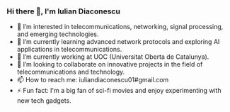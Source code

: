 ### Hi there 👋, I'm Iulian Diaconescu

- 👀 I’m interested in telecommunications, networking, signal processing, and emerging technologies.
- 🌱 I’m currently learning advanced network protocols and exploring AI applications in telecommunications.
- 💼 I’m currently working at UOC (Universitat Oberta de Catalunya).
- 💞️ I’m looking to collaborate on innovative projects in the field of telecommunications and technology.
- 📫 How to reach me: iuliandiaconescu01#gmail.com
- ⚡ Fun fact: I'm a big fan of sci-fi movies and enjoy experimenting with new tech gadgets.


